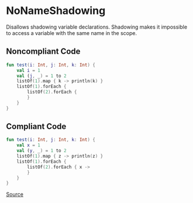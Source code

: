 # NoNameShadowing

Disallows shadowing variable declarations.
Shadowing makes it impossible to access a variable with the same name in the scope.

## Noncompliant Code

```kotlin
fun test(i: Int, j: Int, k: Int) {
    val i = 1
    val (j, _) = 1 to 2
    listOf(1).map { k -> println(k) }
    listOf(1).forEach {
        listOf(2).forEach {
        }
    }
}
```
## Compliant Code

```kotlin
fun test(i: Int, j: Int, k: Int) {
    val x = 1
    val (y, _) = 1 to 2
    listOf(1).map { z -> println(z) }
    listOf(1).forEach {
        listOf(2).forEach { x ->
        }
    }
}
```

[Source](https://detekt.dev/docs/rules/naming#nonameshadowing)
